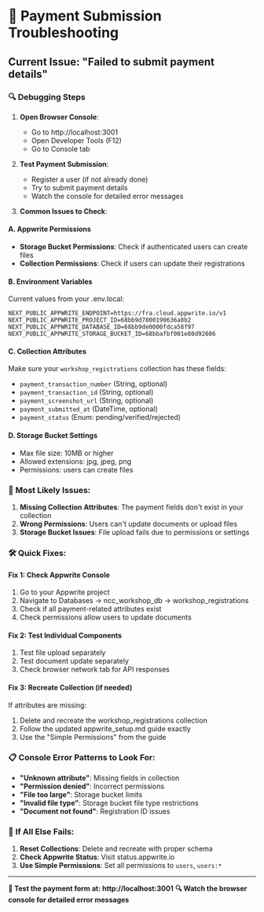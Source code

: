 # 🔧 Payment Submission Troubleshooting

## Current Issue: "Failed to submit payment details"

### 🔍 Debugging Steps

1. **Open Browser Console**: 
   - Go to http://localhost:3001
   - Open Developer Tools (F12)
   - Go to Console tab

2. **Test Payment Submission**:
   - Register a user (if not already done)
   - Try to submit payment details
   - Watch the console for detailed error messages

3. **Common Issues to Check**:

#### A. **Appwrite Permissions**
- **Storage Bucket Permissions**: Check if authenticated users can create files
- **Collection Permissions**: Check if users can update their registrations

#### B. **Environment Variables**
Current values from your .env.local:
```
NEXT_PUBLIC_APPWRITE_ENDPOINT=https://fra.cloud.appwrite.io/v1
NEXT_PUBLIC_APPWRITE_PROJECT_ID=68bb9d7800190636a8b2
NEXT_PUBLIC_APPWRITE_DATABASE_ID=68bb9de0000fdca58f97
NEXT_PUBLIC_APPWRITE_STORAGE_BUCKET_ID=68bbafbf001e80d92606
```

#### C. **Collection Attributes**
Make sure your `workshop_registrations` collection has these fields:
- `payment_transaction_number` (String, optional)
- `payment_transaction_id` (String, optional)
- `payment_screenshot_url` (String, optional)
- `payment_submitted_at` (DateTime, optional)
- `payment_status` (Enum: pending/verified/rejected)

#### D. **Storage Bucket Settings**
- Max file size: 10MB or higher
- Allowed extensions: jpg, jpeg, png
- Permissions: users can create files

### 🚨 Most Likely Issues:

1. **Missing Collection Attributes**: The payment fields don't exist in your collection
2. **Wrong Permissions**: Users can't update documents or upload files
3. **Storage Bucket Issues**: File upload fails due to permissions or settings

### 🛠️ Quick Fixes:

#### Fix 1: Check Appwrite Console
1. Go to your Appwrite project
2. Navigate to Databases → ncc_workshop_db → workshop_registrations
3. Check if all payment-related attributes exist
4. Check permissions allow users to update documents

#### Fix 2: Test Individual Components
1. Test file upload separately
2. Test document update separately
3. Check browser network tab for API responses

#### Fix 3: Recreate Collection (if needed)
If attributes are missing:
1. Delete and recreate the workshop_registrations collection
2. Follow the updated appwrite_setup.md guide exactly
3. Use the "Simple Permissions" from the guide

### 📋 Console Error Patterns to Look For:

- **"Unknown attribute"**: Missing fields in collection
- **"Permission denied"**: Incorrect permissions
- **"File too large"**: Storage bucket limits
- **"Invalid file type"**: Storage bucket file type restrictions
- **"Document not found"**: Registration ID issues

### 🔄 If All Else Fails:

1. **Reset Collections**: Delete and recreate with proper schema
2. **Check Appwrite Status**: Visit status.appwrite.io
3. **Use Simple Permissions**: Set all permissions to `users`, `users:*`

---

**📱 Test the payment form at: http://localhost:3001**
**🔍 Watch the browser console for detailed error messages**
